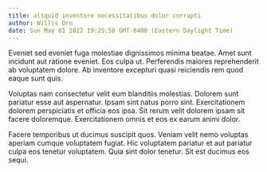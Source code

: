 ```yaml
---
title: aliquid inventore necessitatibus dolor corrupti
author: Willis Orn
date: Sun May 01 2022 19:25:58 GMT-0400 (Eastern Daylight Time)
---
```

Eveniet sed eveniet fuga molestiae dignissimos minima beatae. Amet sunt incidunt aut ratione eveniet. Eos culpa ut. Perferendis maiores reprehenderit ab voluptatem dolore. Ab inventore excepturi quasi reiciendis rem quod eaque sunt quis.

 Voluptas nam consectetur velit eum blanditiis molestias. Dolorem sunt pariatur esse aut aspernatur. Ipsam sint natus porro sint. Exercitationem dolorem perspiciatis et officia eos ipsa. Sit rerum velit dolorem ipsam sit facere doloremque. Exercitationem omnis et eos ex earum animi dolor.

 Facere temporibus ut ducimus suscipit quos. Veniam velit nemo voluptas aperiam cumque voluptatem fugiat. Hic voluptatem pariatur et aut pariatur culpa eos tenetur voluptatem. Quia sint dolor tenetur. Sit est ducimus eos sequi.